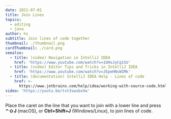 ```yaml
---
date: 2021-07-01
title: Join Lines
topics:
  - editing
  - java
author: hs
subtitle: Join lines of code together
thumbnail: ./thumbnail.png
cardThumbnail: ./card.png
seealso:
  - title: (video) Navigation in IntelliJ IDEA
    href: 'https://www.youtube.com/watch?v=1UHsJyCq1SU'
  - title: (video) Editor Tips and Tricks in IntelliJ IDEA
    href: 'https://www.youtube.com/watch?v=JEpeHNsWIMk'
  - title: (documentation) IntelliJ IDEA Help - Lines of code
    href: >-
      https://www.jetbrains.com/help/idea/working-with-source-code.html#editor_lines_code_blocks
video: 'https://youtu.be/tvt3swsbxVw'
---
```

Place the caret on the line that you want to join with a lower line and press **⌃⇧J** (macOS), or **Ctrl+Shift+J** (Windows/Linux), to join lines of code.
